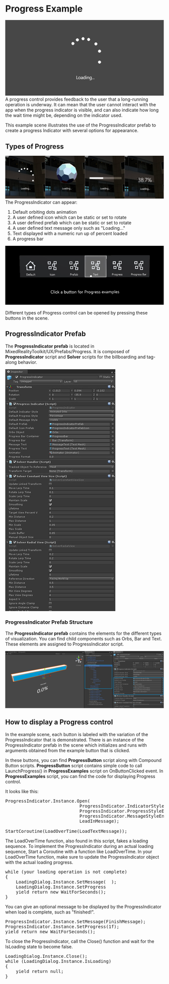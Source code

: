 # Progress Example
<img src="/External/ReadMeImages/MRTK_Progress1.jpg" width="650">
A progress control provides feedback to the user that a long-running operation is underway. It can mean that the user cannot interact with the app when the progress indicator is visible, and can also indicate how long the wait time might be, depending on the indicator used.

This example scene illustrates the use of the ProgressIndicator prefab to create a progress Indicator with several options for appearance.


## Types of Progress
![Progress Types](/External/ReadMeImages/MRTK_Progress2.jpg)
The ProgressIndicator can appear:
1. Default orbiting dots animation
2. A user defined icon which can be static or set to rotate
3. A user defined prefab which can be static or set to rotate
4. A user defined text message only such as "Loading..."
5. Text displayed with a numeric run up of percent loaded
6. A progress bar

![Progress Type Buttons](/External/ReadMeImages/MRTK_Progress3.jpg)

Different types of Progress control can be opened by pressing these buttons in the scene.



## ProgressIndicator Prefab

The **ProgressIndicator prefab** is located in MixedRealityToolkit/UX/Prefabs/Progress. It is composed of **ProgressIndicator** script and **Solver** scripts for the billboarding and tag-along behavior.

![ProgressIndicator Properties](/External/ReadMeImages/MRTK_ProgressIndicatorInspector.jpg)

### ProgressIndicator Prefab Structure
The **ProgressIndicator prefab** contains the elements for the different types of visualization. You can find child components such as Orbs, Bar and Text. These elements are assigned to ProgressIndicator script.

![Progress Types](/External/ReadMeImages/MRTK_Progress4.jpg)


## How to display a Progress control
In the example scene, each button is labeled with the variation of the ProgressIndicator that is demonstrated. There is an instance of the ProgressIndicator prefab in the scene which initializes and runs with arguments obtained from the example button that is clicked. 

In these buttons, you can find **ProgressButton** script along with Compound Button scripts. **ProgressButton** script contains simple code to call LaunchProgress() in **ProgressExamples** script on OnButtonClicked event. In **ProgressExamples** script, you can find the code for displaying Progress control.

It looks like this: 
<pre>
ProgressIndicator.Instance.Open(
                            ProgressIndicator.IndicatorStyleEnum.None,
                            ProgressIndicator.ProgressStyleEnum.None,
                            ProgressIndicator.MessageStyleEnum.Visible,
                            LeadInMessage);

StartCoroutine(LoadOverTime(LoadTextMessage));
</pre>

The LoadOverTime function, also found in this script, fakes a loading sequence. To implement the ProgressIndicator during an actual loading sequence, Start a Coroutine with a function like LoadOverTime. In your LoadOverTime function, make sure to update the ProgressIndicator object with the actual loading progress.
<pre>
while (your loading operation is not complete)
{
    LoadingDialog.Instance.SetMessage( <loading progress message> );
    LoadingDialog.Instance.SetProgress<percent loaded>
    yield return new WaitForSeconds(<amount of time between updates ie 0.25 seconds>);
}
</pre>

You can give an optional message to be displayed by the ProgressIndicator when load is complete, such as "finished!".
<pre>
ProgressIndicator.Instance.SetMessage(FinishMessage);
ProgressIndicator.Instance.SetProgress(1f);
yield return new WaitForSeconds(<amount of time to hold message ie 1.5 secs>);
</pre>

To close the ProgressIndicator, call the Close() function and wait for the IsLoading state to become false.
<pre>
LoadingDialog.Instance.Close();
while (LoadingDialog.Instance.IsLoading)
{
    yield return null;
}
</pre>


 
 
